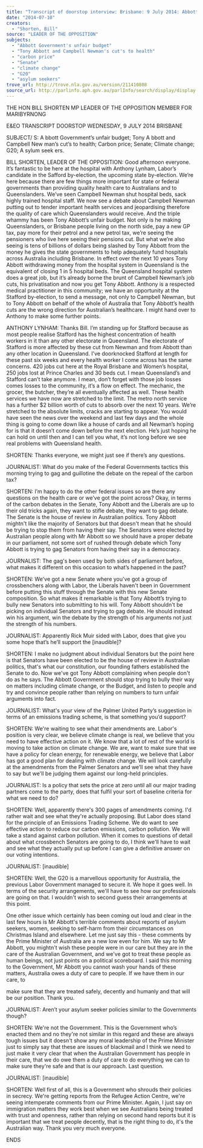 ```yaml
---
title: "Transcript of doorstop interview: Brisbane: 9 July 2014: Abbott Government's unfair budget; Tony Abbott and Campbell Newman's cut's to health; carbon price; Senate; climate change; G20; asylum seekers"
date: "2014-07-10"
creators:
  - "Shorten, Bill"
source: "LEADER OF THE OPPOSITION"
subjects:
  - "Abbott Government's unfair budget"
  - "Tony Abbott and Campbell Newman's cut's to health"
  - "carbon price"
  - "Senate"
  - "climate change"
  - "G20"
  - "asylum seekers"
trove_url: http://trove.nla.gov.au/version/211410808
source_url: http://parlinfo.aph.gov.au/parlInfo/search/display/display.w3p;query=Id%3A%22media/pressrel/3283335%22
---
```


 

 THE HON BILL SHORTEN MP  LEADER OF THE OPPOSITION  MEMBER FOR MARIBYRNONG   

 

 E&EO TRANSCRIPT  DOORSTOP  WEDNESDAY, 9 JULY 2014  BRISBANE   

 SUBJECT/ S: A bbott Government’s unfair budget; Tony A bbott and  Campbell New man’s cut’s to health; Carbon price; Senate; Climate  change; G20; A sylum seek ers.   

 BILL SHORTEN, LEADER OF THE OPPOSITION: Good afternoon everyone. It’s  fantastic to be here at the hospital with Anthony Lynham, Labor’s candidate in the  Safford by-election, the upcoming state by-election. We’re here because there are  few things more important for state or federal governments than providing quality  health care to Australians and to Queenslanders. We’ve seen Campbell Newman shut  hospital beds, sack highly trained hospital staff. We now see a debate about  Campbell Newman putting out to tender important health services and jeopardising  therefore the quality of care which Queenslanders would receive. And the triple  whammy has been Tony Abbott’s unfair budget. Not only is he making  Queenslanders, or Brisbane people living on the north side, pay a new GP tax, pay  more for their petrol and a new petrol tax, we’re seeing the pensioners who live here  seeing their pensions cut. But what we’re also seeing is tens of billions of dollars  being slashed by Tony Abbott from the money he gives the state governments to  help adequately fund hospitals across Australia including Brisbane. In effect over the  next 10 years Tony Abbott withdrawing money from the hospital system in  Queensland is the equivalent of closing 1 in 5 hospital beds. The Queensland  hospital system does a great job, but it’s already borne the brunt of Campbell  Newman’s job cuts, his privatisation and now you get Tony Abbott. Anthony is a  respected medical practitioner in this community; we have an opportunity at the  Stafford by-election, to send a message, not only to Campbell Newman, but to Tony  Abbott on behalf of the whole of Australia that Tony Abbott’s health cuts are the  wrong direction for Australian’s healthcare. I might hand over to Anthony to make  some further points.   

 ANTHONY LYNHAM: Thanks Bill. I’m standing up for Stafford because as most  people realise Stafford has the highest concentration of health workers in it than any  other electorate in Queensland. The electorate of Stafford is more affected by these  cut from Newman and from Abbott than any other location in Queensland. I’ve  doorknocked Stafford at length for these past six weeks and every health worker I  come across has the same concerns. 420 jobs cut here at the Royal Brisbane and  Women’s hospital, 250 jobs lost at Prince Charles and 30 beds cut. I mean  Queensland’s and Stafford can’t take anymore. I mean, don’t forget with those job  losses comes losses to the community, it’s a flow on effect. The mechanic, the  grocer, the butcher, they’re all eventually affected as well. These health services we  have now are stretched to the limit. The metro north service has a further $2 billion  worth of cuts to absorb over the next 10 years. We’re stretched to the absolute  limits, cracks are starting to appear. You would have seen the news over the  weekend and last few days and the whole thing is going to come down like a house  of cards and all Newman’s hoping for is that it doesn’t come down before the next  election. He’s just hoping he can hold on until then and I can tell you what, it’s not  long before we see real problems with Queensland health.  

 SHORTEN: Thanks everyone, we might just see if there’s any questions.   

 JOURNALIST: What do you make of the Federal Governments tactics this morning  trying to gag and guillotine the debate on the repeal of the carbon tax?   

 SHORTEN: I’m happy to do the other federal issues so are there any questions on  the health care or we’ve got the point across? Okay, in terms of the carbon debates  in the Senate, Tony Abbott and the Liberals are up to their old tricks again, they  want to stifle debate, they want to gag debate. The Senate is the house of review in  Australian politics. Tony Abbott mightn't like the majority of Senators but that  doesn't mean that he should be trying to stop them from having their say.  The Senators were elected by Australian people along with Mr Abbott so we should  have a proper debate in our parliament, not some sort of rushed through debate  which Tony Abbott is trying to gag Senators from having their say in a democracy.   

 JOURNALIST: The gag's been used by both sides of parliament before,  what makes it different on this occasion to what’s happened in the past?   

 SHORTEN: We've got a new Senate where you've got a group of crossbenchers  along with Labor, the Liberals haven't been in Government before putting this stuff  through the Senate with this new Senate composition. So what makes it remarkable  is that Tony Abbott’s trying to bully new Senators into submitting to his will. Tony  Abbott shouldn't be picking on individual Senators and trying to gag debate. He  should instead win his argument, win the debate by the strength of his arguments  not just the strength of his numbers.   

 JOURNALIST: Apparently Rick Muir sided with Labor, does that give you some  hope that’s he’ll support the [inaudible]?     

 SHORTEN: I make no judgment about individual Senators but the point here is that  Senators have been elected to be the house of review in Australian politics, that's  what our constitution, our founding fathers established the Senate to do. Now we've  got Tony Abbott complaining when people don't do as he says. The  Abbott Government should stop trying to bully their way on matters including  climate change, or the Budget, and listen to people and try and convince people  rather than relying on numbers to turn unfair arguments into fact.   

 JOURNALIST: What's your view of the Palmer United Party’s suggestion in terms of  an emissions trading scheme, is that something you’d support?     

 SHORTEN: We're waiting to see what their amendments are. Labor's position is  very clear, we believe climate change is real, we believe that you need to have  effective action on it. We know that a lot of rest of the world is moving to  take action on climate change. We are, want to make sure that we have a policy for  clean energy, for renewable energy, we believe that Labor has got a good plan for  dealing with climate change. We will look carefully at the amendments from the  Palmer Senators and we’ll see what they have to say but we'll be judging  them against our long-held principles.    

 JOURNALIST: Is a policy that sets the price at zero until all our major trading  partners come to the party, does that fulfil your sort of baseline criteria for what we  need to do?      

 SHORTEN: Well, apparently there's 300 pages of amendments coming. I'd rather  wait and see what they're actually proposing. But Labor does stand for the principle  of an Emissions Trading Scheme. We do want to see effective action to reduce our  carbon emissions, carbon pollution. We will take a stand against carbon  pollution. When it comes to questions of detail about what crossbench Senators are  going to do, I think we'll have to wait and see what they actually put up before I can  give a definitive answer on our voting intentions.    

 JOURNALIST: [inaudible]    

 SHORTEN: Well, the G20 is a marvellous opportunity for Australia, the previous  Labor Government managed to secure it. We hope it goes well. In terms of  the security arrangements, we'll have to see how our professionals are going  on that. I wouldn't wish to second guess their arrangements at this point.    

 One other issue which  certainly has been coming out loud and clear in the last few  hours is Mr Abbott's terrible comments about reports of asylum seekers, women,  seeking to self-harm from their circumstances on Christmas Island and elsewhere.  Let me just say this - these comments by the Prime Minister of Australia are a new  low even for him. We say to Mr Abbott, you mightn't wish these people were in our  care but they are in the care of the Australian Government, and we've got to treat  these people as human beings, not just points on a political scoreboard. I said this  morning to the Government, Mr Abbott you cannot wash your hands of these  matters, Australia owes a duty of care to people. If we have them in our care, to 

 make sure that they are treated safely, decently and humanly and that will be  our position. Thank you.    

 JOURNALIST: Aren’t your asylum seeker policies similar to the Governments  though?    

 SHORTEN: We're not the Government. This is the Government who’s enacted  them   and no they're not similar in this regard and these are always tough issues but it  doesn't show any moral leadership of the Prime Minister just to simply say that these  are issues of blackmail and I think we need to just make it very clear that when the  Australian Government has people in their care, that we do owe them a duty of care  to do everything we can to make sure they're safe and that is our approach.  Last question.    

 JOURNALIST: [inaudible]    

 SHORTEN: Well first of all, this is a Government who shrouds their policies  in secrecy. We're getting reports from the Refugee Action Centre, we're seeing  intemperate comments from our Prime Minister. Again, I just say on  immigration matters they work best when we see Australians being treated with  trust and openness, rather than relying on second hand reports but it is important  that we treat people decently, that is the right thing to do, it's the Australian way.  Thank you very much everyone.   

 ENDS 


